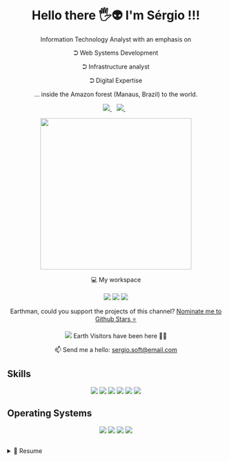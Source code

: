<!--
**sergiosdev/sergiosdev** is a ✨ _special_ ✨ repository because its `README.md` (this file) appears on your GitHub profile.
-->

<h1 align='center'>
  Hello there 🖐️👽 I'm Sérgio !!!
</h1>

<p align='center'>
  Information Technology Analyst with an emphasis on
  <p align='center'>⮊ Web Systems Development</p>
  <p align='center'>⮊ Infrastructure analyst</p>
  <p align='center'>⮊ Digital Expertise</p>
  <p align='center'>... inside the Amazon forest (Manaus, Brazil) to the world.</p>
</p>


<p align='center'>
  
  <a href="https://www.linkedin.com/in/sergiosdev/">
    <img src="https://img.shields.io/badge/linkedin-%230077B5.svg?&style=for-the-badge&logo=linkedin&logoColor=white" />
  </a>&nbsp;&nbsp;
  <a href="https://instagram.com/sergiosdev">
    <img src="https://img.shields.io/badge/instagram-%23E4405F.svg?&style=for-the-badge&logo=instagram&logoColor=white" />        
  </a>&nbsp;&nbsp;
  
</p>

<p align='center'>
  <a href="#"><img src="https://github-readme-stats.vercel.app/api?username=sergiosdev&show_icons=true&count_private=true&theme=dark" width="350"></a>
</p>

<p align='center'>
  💻 My workspace<br/><br/>
  <img src="https://img.shields.io/badge/windows-%230078D6.svg?&style=for-the-badge&logo=windows&logoColor=white" />
  <img src="https://img.shields.io/badge/intel-core%20i7%204th-%230071C5.svg?&style=for-the-badge&logo=intel&logoColor=white" />
  <img src="https://img.shields.io/badge/RAM-12GB-%230071C5.svg?&style=for-the-badge&logoColor=white" />  
</p>

<p align='center'>
  Earthman, could you support the projects of this channel? <a href='https://stars.github.com/nominate/'>Nominate me to Github Stars ⭐</a>
</p>

<p align='center'>
  <a href="#"><img src="https://badges.pufler.dev/visits/sergiosdev/sergiosdev"></a> Earth Visitors have been here 👨‍🚀
</p>

<p align='center'>
  📫 Send me a hello: <a href='mailto:sergio.soft@email.com'>sergio.soft@email.com</a>
</p>


## Skills
<p align="center">
<img src="https://img.shields.io/badge/PHP-777BB4?logo=php&logoColor=white" />
<img src="https://img.shields.io/badge/(My)SQL-4479A1?logo=mysql&logoColor=white" />
<img src="https://img.shields.io/badge/C-A8B9CC?logo=c&logoColor=white" />
<img src="https://img.shields.io/badge/BASH-4EAA25?logo=gnu-bash&logoColor=white" />
<img src="https://img.shields.io/badge/-Arduino-483D8B?logo=arduino&logoColor=white"/>
<img src="https://img.shields.io/badge/-pfsense-FF0000?logo=pfsense&logoColor=withe"/>
</p>

## Operating Systems
<p align="center">
<img src="https://img.shields.io/badge/Arch-1793D1?logo=arch-linux&logoColor=white" />
<img src="https://img.shields.io/badge/Debian-A81D33?logo=debian&logoColor=white" />
<img src="https://img.shields.io/badge/Ubuntu-E95420?logo=ubuntu&logoColor=white" />
<img src="https://img.shields.io/badge/Windows-0078D6?logo=windows&logoColor=white" />
</p>

## 
<details>
  <summary>📃 Resume</summary>

## Education

- 📖 **Information Systems**\
📆 2015 - 2020\
📍 **Metropolitan University \of Manaus** - Amazonas, Brazil

- 📖 **Multimedia Expertise**\
📆 2020 - 2021\
📍 **Graduate and Graduate Institute \of (Ipog)** - Amazonas, Brazil

</details>


  
